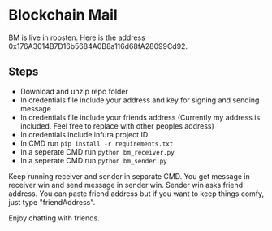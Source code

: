 # Blockchain Mail

BM is live in ropsten. Here is the address 0x176A3014B7D16b5684A0B8a116d68fA28099Cd92.

## Steps

- Download and unzip repo folder
- In credentials file include your address and key for signing and sending message
- In credentials file include your friends address (Currently my address is included. Feel free to replace with other peoples address)
- In credentials include infura project ID
- In CMD run `pip install -r requirements.txt`
- In a seperate CMD run `python bm_receiver.py`
- In a seperate CMD run `python bm_sender.py`

Keep running receiver and sender in separate CMD.
You get message in receiver win and send message in sender win.
Sender win asks friend address. You can paste friend address but if you want to keep things comfy, just type "friendAddress".

Enjoy chatting with friends.
